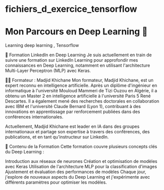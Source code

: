 # fichiers_d_exercice_tensorflow
# Mon Parcours en Deep Learning 🚀

Learning deep learning , Tensorflow 

📅  Formation LinkedIn en Deep Learning
Je suis actuellement en train de suivre une formation sur LinkedIn Learning pour approfondir mes connaissances en Deep Learning, notamment en utilisant l'architecture Multi-Layer Perceptron (MLP) avec Keras.

👨‍🏫 Formateur : Madjid Khichane
Mon formateur, Madjid Khichane, est un expert reconnu en intelligence artificielle. Après un diplôme d'ingénieur en informatique à l'université Mouloud Mammeri de Tizi Ouzou en Algérie, il a obtenu un Master 2 en intelligence artificielle à l'université Paris 5 René Descartes. Il a également mené des recherches doctorales en collaboration avec IBM et l'université Claude Bernard (Lyon 1), contribuant à des innovations en apprentissage par renforcement publiées dans des conférences internationales.

Actuellement, Madjid Khichane est leader en IA dans des groupes internationaux et partage son expertise à travers des conférences, des publications, et en tant qu’instructeur sur LinkedIn.

📝 Contenu de la Formation
Cette formation couvre plusieurs concepts clés du Deep Learning :

Introduction aux réseaux de neurones
Création et optimisation de modèles avec Keras
Utilisation de l'architecture MLP pour la classification d'images
Ajustement et évaluation des performances de modèles
Chaque jour, j'explore de nouveaux aspects du Deep Learning et j'expérimente avec différents paramètres pour optimiser les modèles.
